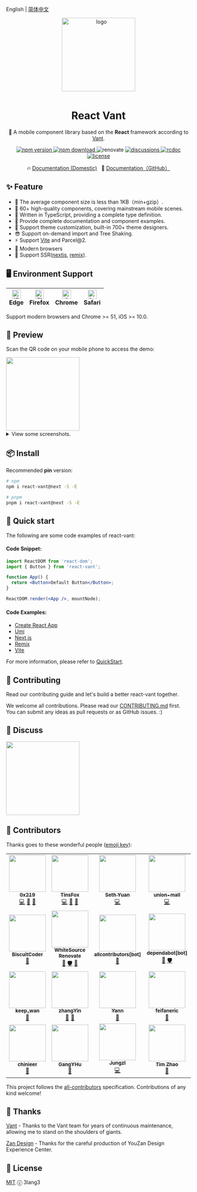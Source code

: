 English | [简体中文](https://github.com/3lang3/react-vant/blob/main/packages/react-vant/README.zh-CN.md)

<p align="center">
    <img alt="logo" src="https://cdn.jsdelivr.net/gh/3lang3/react-vant@main/public/logo.svg" width="200" style="margin-bottom: 10px;">
</p>

<h1 align="center">React Vant</h1>

<p align="center">📱 A mobile component library based on the <strong>React</strong> framework according to <a href="https://github.com/youzan/vant">Vant</a>.</p>

<p align="center">
  <a href="https://npmjs.org/package/react-vant" target="_blank" referrerpolicy="no-referrer">
    <img src="https://img.shields.io/npm/v/react-vant/next?style=flat-square" alt="npm version" />
  </a>
  <a href="https://npmjs.org/package/react-vant" target="_blank" referrerpolicy="no-referrer">
    <img src="https://img.shields.io/npm/dm/react-vant.svg?style=flat-square" alt="npm download" />
  </a>
  <img src="https://img.shields.io/badge/renovate-enabled-brightgreen.svg?style=flat-square" alt="renovate" />
  <a href="https://github.com/3lang3/react-vant/discussions" target="_blank" referrerpolicy="no-referrer">
    <img src="https://img.shields.io/badge/discussions-on%20github-blue?style=flat-square" alt="discussions" />
  </a>
  <a href="https://github.com/3lang3/rcdoc" target="_blank" referrerpolicy="no-referrer">
    <img src="https://img.shields.io/badge/docs%20by-rcdoc-blue?style=flat-square" alt="rcdoc" />
  </a>
  <a href="https://github.com/3lang3/react-vant/discussions" target="_blank" referrerpolicy="no-referrer">
    <img src="https://img.shields.io/npm/l/react-vant?style=flat-square" alt="license" />
  </a>
</p>

<p align="center">
  🔥 <a href="https://react-vant-gitee.3lang.dev">Documentation (Domestic)</a>
  &nbsp;
  🌈 <a href="https://react-vant.3lang.dev">Documentation（GitHub）</a>
</p>

## ✨ Feature

- 🚀 The average component size is less than 1KB（min+gzip）.
- 💎 60+ high-quality components, covering mainstream mobile scenes.
- 💪 Written in TypeScript, providing a complete type definition.
- 📝 Provide complete documentation and component examples.
- 🎨 Support theme customization, built-in 700+ theme designers.
- 😎 Support on-demand import and Tree Shaking.
- ⚡️ Support [Vite](https://github.com/3lang3/react-vant-template/tree/main/template/vite) and Parcel@2.
- 🌵 Modern browsers
- 🌝 Support SSR([nextjs](https://github.com/3lang3/react-vant-template/tree/main/next/nextjs), [remix](https://github.com/3lang3/react-vant-template/tree/main/next/remix)).

## 🖥 Environment Support

| [<img src="https://raw.githubusercontent.com/alrra/browser-logos/master/src/edge/edge_48x48.png" alt="IE / Edge" width="24px" height="24px" />](http://godban.github.io/browsers-support-badges/)<br> Edge | [<img src="https://raw.githubusercontent.com/alrra/browser-logos/master/src/firefox/firefox_48x48.png" alt="Firefox" width="24px" height="24px" />](http://godban.github.io/browsers-support-badges/)<br>Firefox | [<img src="https://raw.githubusercontent.com/alrra/browser-logos/master/src/chrome/chrome_48x48.png" alt="Chrome" width="24px" height="24px" />](http://godban.github.io/browsers-support-badges/)<br>Chrome | [<img src="https://raw.githubusercontent.com/alrra/browser-logos/a94987f29719142668cdf960b3f624ce1a3c6aa8/src/safari-ios/safari-ios.svg" alt="Safari for iOS" width="24px" height="24px" />](http://godban.github.io/browsers-support-badges/)<br>Safari |
| --- | --- | --- | --- |

Support modern browsers and Chrome >= 51, iOS >= 10.0.

## 📱 Preview

Scan the QR code on your mobile phone to access the demo:

<img src="https://github.com/3lang3/react-vant/blob/main/public/preview_qrcode.png?raw=true" width="200" />

<details>
  <summary>View some screenshots.</summary>
  <img src="https://pic.stackoverflow.wiki/uploadImages/222/66/151/135/2021/11/17/17/17/c6034f01-b534-4e01-9b43-d28259ea77ea.png" width="200" />
  <img src="https://pic.stackoverflow.wiki/uploadImages/222/66/151/135/2021/11/17/17/17/b8c56952-943b-4e8e-b4cb-274d5ac62f7b.png" width="200" />
  <img src="https://pic.stackoverflow.wiki/uploadImages/222/66/151/135/2021/11/17/17/17/20a5ea40-6470-4156-b244-a4cbd8cef9d2.png" width="200" />
  <img src="https://pic.stackoverflow.wiki/uploadImages/222/66/151/135/2021/11/17/17/17/9cd23768-e2d5-45c7-b80b-be6367c157b9.png" width="200" />
  <img src="https://pic.stackoverflow.wiki/uploadImages/222/66/151/135/2021/11/17/17/17/87f8d07c-bdeb-46de-b64a-eaf78f062c6a.png" width="200" />
  <img src="https://pic.stackoverflow.wiki/uploadImages/222/66/151/135/2021/11/17/17/17/e8cf6bdd-96b3-4d89-84af-606ab443a6fd.png" width="200" />
  <img src="https://pic.stackoverflow.wiki/uploadImages/222/66/151/135/2021/11/17/17/17/02abb81a-4c80-4468-815f-b11076b16524.png" width="200" />
  <img src="https://pic.stackoverflow.wiki/uploadImages/222/66/151/135/2021/11/17/17/17/ecf39bd8-f933-4f62-89b2-574845696bc0.png" width="200" />
  <img src="https://pic.stackoverflow.wiki/uploadImages/222/66/151/135/2021/11/17/17/17/6e2800b6-1675-467d-be48-f5e876c19e0f.png" width="200" />
</details>

## 📦 Install

Recommended **pin** version:

```bash
# npm
npm i react-vant@next -S -E

# pnpm
pnpm i react-vant@next -S -E
```

## 🚀 Quick start

The following are some code examples of react-vant:

#### Code Snippet:

```jsx
import ReactDOM from 'react-dom';
import { Button } from 'react-vant';

function App() {
  return <Button>Default Button</Button>;
}

ReactDOM.render(<App />, mountNode);
```

#### Code Examples:

- [Create React App](https://github.com/3lang3/react-vant-template/tree/main/next/cra)
- [Umi](https://github.com/3lang3/react-vant-template/tree/main/next/umijs)
- [Next.js](https://github.com/3lang3/react-vant-template/tree/main/next/nextjs)
- [Remix](https://github.com/3lang3/react-vant-template/tree/main/next/remix)
- [Vite](https://github.com/3lang3/react-vant-template/tree/main/next/vite)

For more information, please refer to [QuickStart](https://react-vant.3lang.dev/guide/quickstart).

## 🤝 Contributing

Read our contributing guide and let's build a better react-vant together.

We welcome all contributions. Please read our [CONTRIBUTING.md](https://react-vant.3lang.dev/guide/contribution) first. You can submit any ideas as pull requests or as GitHub issues. :)

## 💭 Discuss

<img src="https://user-images.githubusercontent.com/7098719/143408499-6e838945-9fc3-4b4d-bf8f-f262f4937c33.jpg" width="200"  />

## 👥 Contributors

Thanks goes to these wonderful people ([emoji key](https://allcontributors.org/docs/en/emoji-key)):

<!-- ALL-CONTRIBUTORS-LIST:START - Do not remove or modify this section -->
<!-- prettier-ignore-start -->
<!-- markdownlint-disable -->
<table>
  <tr>
    <td align="center"><a href="https://github.com/0x219"><img src="https://avatars.githubusercontent.com/u/50414099?v=4?s=100" width="100px;" alt=""/><br /><sub><b>0x219</b></sub></a><br /><a href="https://github.com/3lang3/react-vant/commits?author=0x219" title="Code">💻</a> <a href="https://github.com/3lang3/react-vant/commits?author=0x219" title="Documentation">📖</a> <a href="#maintenance-0x219" title="Maintenance">🚧</a></td>
    <td align="center"><a href="https://github.com/TinsFox"><img src="https://avatars.githubusercontent.com/u/33956589?v=4?s=100" width="100px;" alt=""/><br /><sub><b>TinsFox</b></sub></a><br /><a href="https://github.com/3lang3/react-vant/commits?author=TinsFox" title="Code">💻</a> <a href="https://github.com/3lang3/react-vant/commits?author=TinsFox" title="Documentation">📖</a> <a href="#maintenance-TinsFox" title="Maintenance">🚧</a></td>
    <td align="center"><a href="https://github.com/sethyuan"><img src="https://avatars.githubusercontent.com/u/3410293?v=4?s=100" width="100px;" alt=""/><br /><sub><b>Seth Yuan</b></sub></a><br /><a href="https://github.com/3lang3/react-vant/commits?author=sethyuan" title="Code">💻</a></td>
    <td align="center"><a href="https://github.com/union-mall"><img src="https://avatars.githubusercontent.com/u/82643376?v=4?s=100" width="100px;" alt=""/><br /><sub><b>union-mall</b></sub></a><br /><a href="https://github.com/3lang3/react-vant/commits?author=union-mall" title="Code">💻</a></td>
    <td align="center"><a href="https://github.com/tgioer"><img src="https://avatars.githubusercontent.com/u/18252854?v=4?s=100" width="100px;" alt=""/><br /><sub><b>Tang Zhi</b></sub></a><br /><a href="https://github.com/3lang3/react-vant/commits?author=tgioer" title="Code">💻</a></td>
    <td align="center"><a href="https://github.com/yuegongzi"><img src="https://avatars.githubusercontent.com/u/13476544?v=4?s=100" width="100px;" alt=""/><br /><sub><b>yuegongzi</b></sub></a><br /><a href="https://github.com/3lang3/react-vant/commits?author=yuegongzi" title="Code">💻</a> <a href="https://github.com/3lang3/react-vant/commits?author=yuegongzi" title="Documentation">📖</a></td>
    <td align="center"><a href="https://github.com/ovensi"><img src="https://avatars.githubusercontent.com/u/24306930?v=4?s=100" width="100px;" alt=""/><br /><sub><b>周神</b></sub></a><br /><a href="https://github.com/3lang3/react-vant/commits?author=ovensi" title="Code">💻</a></td>
  </tr>
  <tr>
    <td align="center"><a href="https://github.com/BiscuitCoder"><img src="https://avatars.githubusercontent.com/u/17230944?v=4?s=100" width="100px;" alt=""/><br /><sub><b>BiscuitCoder</b></sub></a><br /><a href="#design-BiscuitCoder" title="Design">🎨</a></td>
    <td align="center"><a href="https://renovate.whitesourcesoftware.com/"><img src="https://avatars.githubusercontent.com/u/25180681?v=4?s=100" width="100px;" alt=""/><br /><sub><b>WhiteSource Renovate</b></sub></a><br /><a href="https://github.com/3lang3/react-vant/commits?author=renovate-bot" title="Documentation">📖</a> <a href="#security-renovate-bot" title="Security">🛡️</a> <a href="#tool-renovate-bot" title="Tools">🔧</a></td>
    <td align="center"><a href="https://github.com/apps/allcontributors"><img src="https://avatars.githubusercontent.com/in/23186?v=4?s=100" width="100px;" alt=""/><br /><sub><b>allcontributors[bot]</b></sub></a><br /><a href="#tool-allcontributors[bot]" title="Tools">🔧</a></td>
    <td align="center"><a href="https://github.com/apps/dependabot"><img src="https://avatars.githubusercontent.com/in/29110?v=4?s=100" width="100px;" alt=""/><br /><sub><b>dependabot[bot]</b></sub></a><br /><a href="https://github.com/3lang3/react-vant/commits?author=dependabot[bot]" title="Documentation">📖</a> <a href="#security-dependabot[bot]" title="Security">🛡️</a></td>
    <td align="center"><a href="https://github.com/AdonLee"><img src="https://avatars.githubusercontent.com/u/5396468?v=4?s=100" width="100px;" alt=""/><br /><sub><b>Cedong.Lee</b></sub></a><br /><a href="https://github.com/3lang3/react-vant/issues?q=author%3AAdonLee" title="Bug reports">🐛</a> <a href="#ideas-AdonLee" title="Ideas, Planning, & Feedback">🤔</a></td>
    <td align="center"><a href="https://github.com/hongmaoxiao/myblog/issues"><img src="https://avatars.githubusercontent.com/u/3943494?v=4?s=100" width="100px;" alt=""/><br /><sub><b>xiaomao Feng</b></sub></a><br /><a href="https://github.com/3lang3/react-vant/issues?q=author%3Ahongmaoxiao" title="Bug reports">🐛</a></td>
    <td align="center"><a href="https://github.com/xiaojingyuaner"><img src="https://avatars.githubusercontent.com/u/24470322?v=4?s=100" width="100px;" alt=""/><br /><sub><b>xiaojingyuaner</b></sub></a><br /><a href="https://github.com/3lang3/react-vant/issues?q=author%3Axiaojingyuaner" title="Bug reports">🐛</a></td>
  </tr>
  <tr>
    <td align="center"><a href="https://www.keep-wan.me"><img src="https://avatars.githubusercontent.com/u/19300142?v=4?s=100" width="100px;" alt=""/><br /><sub><b>keep_wan</b></sub></a><br /><a href="https://github.com/3lang3/react-vant/issues?q=author%3Awhevether" title="Bug reports">🐛</a></td>
    <td align="center"><a href="https://blog.csdn.net/weixin_42755677"><img src="https://avatars.githubusercontent.com/u/42933010?v=4?s=100" width="100px;" alt=""/><br /><sub><b>zhangYin</b></sub></a><br /><a href="https://github.com/3lang3/react-vant/issues?q=author%3Amytheart" title="Bug reports">🐛</a> <a href="#ideas-mytheart" title="Ideas, Planning, & Feedback">🤔</a></td>
    <td align="center"><a href="https://www.itworker.cn"><img src="https://avatars.githubusercontent.com/u/12168991?v=4?s=100" width="100px;" alt=""/><br /><sub><b>Yann</b></sub></a><br /><a href="https://github.com/3lang3/react-vant/issues?q=author%3Afeifanshijie" title="Bug reports">🐛</a></td>
    <td align="center"><a href="https://github.com/feifaneric"><img src="https://avatars.githubusercontent.com/u/52685056?v=4?s=100" width="100px;" alt=""/><br /><sub><b>feifaneric</b></sub></a><br /><a href="https://github.com/3lang3/react-vant/issues?q=author%3Afeifaneric" title="Bug reports">🐛</a></td>
    <td align="center"><a href="https://github.com/FJHou"><img src="https://avatars.githubusercontent.com/u/22517598?v=4?s=100" width="100px;" alt=""/><br /><sub><b>FJHou</b></sub></a><br /><a href="https://github.com/3lang3/react-vant/issues?q=author%3AFJHou" title="Bug reports">🐛</a></td>
    <td align="center"><a href="https://wangbaoqi.gitbook.io/front/"><img src="https://avatars.githubusercontent.com/u/11024545?v=4?s=100" width="100px;" alt=""/><br /><sub><b>Nate Wang</b></sub></a><br /><a href="https://github.com/3lang3/react-vant/issues?q=author%3AWangbaoqi" title="Bug reports">🐛</a></td>
    <td align="center"><a href="https://github.com/Wal1e"><img src="https://avatars.githubusercontent.com/u/20591468?v=4?s=100" width="100px;" alt=""/><br /><sub><b>rook1e</b></sub></a><br /><a href="https://github.com/3lang3/react-vant/issues?q=author%3AWal1e" title="Bug reports">🐛</a></td>
  </tr>
  <tr>
    <td align="center"><a href="https://github.com/chinieer"><img src="https://avatars.githubusercontent.com/u/5187043?v=4?s=100" width="100px;" alt=""/><br /><sub><b>chinieer</b></sub></a><br /><a href="https://github.com/3lang3/react-vant/commits?author=chinieer" title="Documentation">📖</a></td>
    <td align="center"><a href="https://github.com/GangYHu"><img src="https://avatars.githubusercontent.com/u/26001209?v=4?s=100" width="100px;" alt=""/><br /><sub><b>GangYHu</b></sub></a><br /><a href="https://github.com/3lang3/react-vant/issues?q=author%3AGangYHu" title="Bug reports">🐛</a></td>
    <td align="center"><a href="https://github.com/Jungzl"><img src="https://avatars.githubusercontent.com/u/35426360?v=4?s=100" width="100px;" alt=""/><br /><sub><b>Jungzl</b></sub></a><br /><a href="https://github.com/3lang3/react-vant/commits?author=Jungzl" title="Code">💻</a></td>
    <td align="center"><a href="https://github.com/ZhaoTim"><img src="https://avatars.githubusercontent.com/u/30540533?v=4?s=100" width="100px;" alt=""/><br /><sub><b>Tim Zhao</b></sub></a><br /><a href="https://github.com/3lang3/react-vant/commits?author=ZhaoTim" title="Documentation">📖</a></td>
  </tr>
</table>

<!-- markdownlint-restore -->
<!-- prettier-ignore-end -->

<!-- ALL-CONTRIBUTORS-LIST:END -->

This project follows the [all-contributors](https://github.com/all-contributors/all-contributors) specification. Contributions of any kind welcome!

## 🙏 Thanks

[Vant](https://github.com/youzan/vant) - Thanks to the Vant team for years of continuous maintenance, allowing me to stand on the shoulders of giants.

[Zan Design](https://design.youzan.com/) - Thanks for the careful production of YouZan Design Experience Center.

## 📜 License

[MIT](./LICENSE) ⓒ 3lang3
